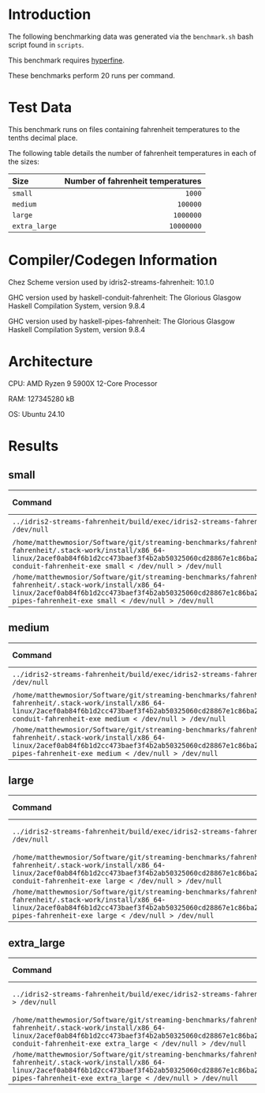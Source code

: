 # Introduction

The following benchmarking data was generated via the `benchmark.sh` bash script found in `scripts`.

This benchmark requires [hyperfine](https://github.com/sharkdp/hyperfine).

These benchmarks perform 20 runs per command.

# Test Data

This benchmark runs on files containing fahrenheit temperatures to the tenths decimal place.

The following table details the number of fahrenheit temperatures in each of the sizes:

| Size | Number of fahrenheit temperatures |
|:---|---:|
| `small` | `1000` |
| `medium` | `100000` |
| `large` | `1000000` |
| `extra_large` | `10000000` |

# Compiler/Codegen Information

Chez Scheme version used by idris2-streams-fahrenheit: 10.1.0

GHC version used by haskell-conduit-fahrenheit: The Glorious Glasgow Haskell Compilation System, version 9.8.4

GHC version used by haskell-pipes-fahrenheit: The Glorious Glasgow Haskell Compilation System, version 9.8.4

# Architecture

CPU: AMD Ryzen 9 5900X 12-Core Processor

RAM: 127345280 kB

OS: Ubuntu 24.10

# Results

## small

| Command | Mean [ms] | Min [ms] | Max [ms] | Relative |
|:---|---:|---:|---:|---:|
| `../idris2-streams-fahrenheit/build/exec/idris2-streams-fahrenheit small < /dev/null > /dev/null` | 56.5 ± 0.6 | 54.8 | 57.7 | 1.00 |
| `/home/matthewmosior/Software/git/streaming-benchmarks/fahrenheit/haskell-conduit-fahrenheit/.stack-work/install/x86_64-linux/2acef0ab84f6b1d2cc473baef3f4b2ab50325060cd28867e1c86ba26b4ae7bef/9.8.4/bin/haskell-conduit-fahrenheit-exe small < /dev/null > /dev/null` | 11.9 ± 0.3 | 11.2 | 12.5 | 1.00 |
| `/home/matthewmosior/Software/git/streaming-benchmarks/fahrenheit/haskell-pipes-fahrenheit/.stack-work/install/x86_64-linux/2acef0ab84f6b1d2cc473baef3f4b2ab50325060cd28867e1c86ba26b4ae7bef/9.8.4/bin/haskell-pipes-fahrenheit-exe small < /dev/null > /dev/null` | 11.4 ± 0.3 | 10.7 | 11.9 | 1.00 |

## medium

| Command | Mean [ms] | Min [ms] | Max [ms] | Relative |
|:---|---:|---:|---:|---:|
| `../idris2-streams-fahrenheit/build/exec/idris2-streams-fahrenheit medium < /dev/null > /dev/null` | 159.4 ± 2.2 | 157.6 | 168.5 | 1.00 |
| `/home/matthewmosior/Software/git/streaming-benchmarks/fahrenheit/haskell-conduit-fahrenheit/.stack-work/install/x86_64-linux/2acef0ab84f6b1d2cc473baef3f4b2ab50325060cd28867e1c86ba26b4ae7bef/9.8.4/bin/haskell-conduit-fahrenheit-exe medium < /dev/null > /dev/null` | 339.5 ± 3.1 | 333.4 | 346.1 | 1.00 |
| `/home/matthewmosior/Software/git/streaming-benchmarks/fahrenheit/haskell-pipes-fahrenheit/.stack-work/install/x86_64-linux/2acef0ab84f6b1d2cc473baef3f4b2ab50325060cd28867e1c86ba26b4ae7bef/9.8.4/bin/haskell-pipes-fahrenheit-exe medium < /dev/null > /dev/null` | 282.6 ± 2.6 | 278.5 | 289.7 | 1.00 |

## large

| Command | Mean [s] | Min [s] | Max [s] | Relative |
|:---|---:|---:|---:|---:|
| `../idris2-streams-fahrenheit/build/exec/idris2-streams-fahrenheit large < /dev/null > /dev/null` | 1.019 ± 0.006 | 1.009 | 1.030 | 1.00 |
| `/home/matthewmosior/Software/git/streaming-benchmarks/fahrenheit/haskell-conduit-fahrenheit/.stack-work/install/x86_64-linux/2acef0ab84f6b1d2cc473baef3f4b2ab50325060cd28867e1c86ba26b4ae7bef/9.8.4/bin/haskell-conduit-fahrenheit-exe large < /dev/null > /dev/null` | 3.337 ± 0.015 | 3.316 | 3.367 | 1.00 |
| `/home/matthewmosior/Software/git/streaming-benchmarks/fahrenheit/haskell-pipes-fahrenheit/.stack-work/install/x86_64-linux/2acef0ab84f6b1d2cc473baef3f4b2ab50325060cd28867e1c86ba26b4ae7bef/9.8.4/bin/haskell-pipes-fahrenheit-exe large < /dev/null > /dev/null` | 2.763 ± 0.012 | 2.742 | 2.787 | 1.00 |

## extra_large

| Command | Mean [s] | Min [s] | Max [s] | Relative |
|:---|---:|---:|---:|---:|
| `../idris2-streams-fahrenheit/build/exec/idris2-streams-fahrenheit extra_large < /dev/null > /dev/null` | 9.669 ± 0.064 | 9.537 | 9.803 | 1.00 |
| `/home/matthewmosior/Software/git/streaming-benchmarks/fahrenheit/haskell-conduit-fahrenheit/.stack-work/install/x86_64-linux/2acef0ab84f6b1d2cc473baef3f4b2ab50325060cd28867e1c86ba26b4ae7bef/9.8.4/bin/haskell-conduit-fahrenheit-exe extra_large < /dev/null > /dev/null` | 33.198 ± 0.127 | 32.995 | 33.476 | 1.00 |
| `/home/matthewmosior/Software/git/streaming-benchmarks/fahrenheit/haskell-pipes-fahrenheit/.stack-work/install/x86_64-linux/2acef0ab84f6b1d2cc473baef3f4b2ab50325060cd28867e1c86ba26b4ae7bef/9.8.4/bin/haskell-pipes-fahrenheit-exe extra_large < /dev/null > /dev/null` | 27.516 ± 0.085 | 27.377 | 27.664 | 1.00 |

